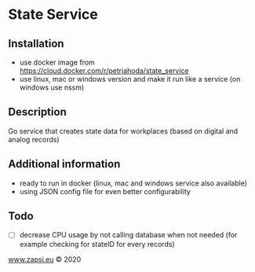 # State Service


## Installation
* use docker image from https://cloud.docker.com/r/petrjahoda/state_service
* use linux, mac or windows version and make it run like a service (on windows use nssm)

## Description
Go service that creates state data for workplaces (based on digital and analog records)

## Additional information
* ready to run in docker (linux, mac and windows service also available)
* using JSON config file for even better configurability


## Todo
- [ ] decrease CPU usage by not calling database when not needed (for example checking for stateID for every records)
    
www.zapsi.eu © 2020
